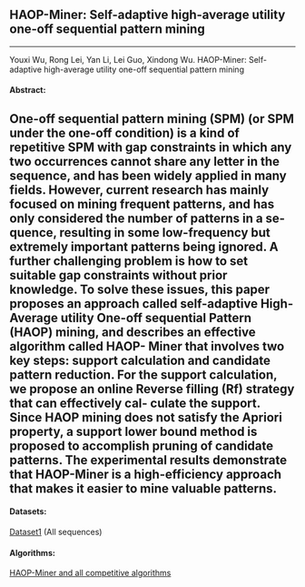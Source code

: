 ## HAOP-Miner: Self-adaptive high-average utility one-off sequential pattern mining
***

Youxi Wu, Rong  Lei, Yan Li, Lei Guo, Xindong Wu. HAOP-Miner: Self-adaptive high-average utility one-off sequential pattern mining

#### Abstract:

One-off sequential pattern mining (SPM) (or SPM under the one-off condition) is a kind of repetitive SPM with gap constraints in which any two occurrences cannot share any letter in the sequence, and has been widely applied in many fields. However, current research has mainly focused on mining frequent patterns, and has only considered the number of patterns in a se- quence, resulting in some low-frequency but extremely important patterns being ignored. A further challenging problem is how to set suitable gap constraints without prior knowledge. To solve these issues, this paper proposes an approach called self-adaptive High-Average utility One-off sequential Pattern (HAOP) mining, and describes an effective algorithm called HAOP- Miner that involves two key steps: support calculation and candidate pattern reduction. For the support calculation, we propose an online Reverse filling (Rf) strategy that can effectively cal- culate the support. Since HAOP mining does not satisfy the Apriori property, a support lower bound method is proposed to accomplish pruning of candidate patterns. The experimental results demonstrate that HAOP-Miner is a high-efficiency approach that makes it easier to mine valuable patterns.
---

#### Datasets:
[Dataset1](https://github.com/wuc567/Pattern-Mining/blob/master/HAOP-Miner/DataSet.zip)  (All sequences)

#### Algorithms:

[HAOP-Miner and all competitive algorithms](https://github.com/wuc567/Pattern-Mining/blob/master/HAOP-Miner/HAOP-Miner_code.zip)
 

